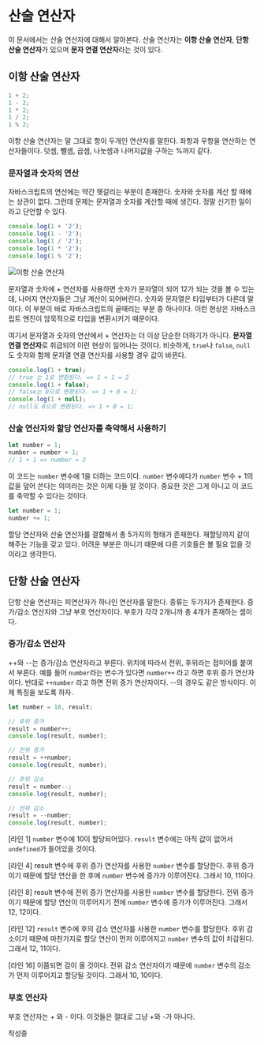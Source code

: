 # 산술 연산자
이 문서에서는 산술 연산자에 대해서 알아본다. 산술 연산자는 **이항 산술 연산자**, **단항 산술 연산자**가 있으며 **문자 연결 연산자**라는 것이 있다.

## 이항 산술 연산자

```js
1 + 2;
1 - 2;
1 * 2;
1 / 2;
1 % 2;
```

이항 산술 연산자는 말 그대로 항이 두개인 연산자를 말한다. 좌항과 우항을 연산하는 연산자들이다. 덧셈, 뺄셈, 곱셈, 나눗셈과 나머지값을 구하는 %까지 같다.

### 문자열과 숫자의 연산
자바스크립트의 연산에는 약간 헷갈리는 부분이 존재한다. 숫자와 숫자를 계산 할 때에는 상관이 없다. 그런데 문제는 문자열과 숫자를 계산할 때에 생긴다. 정말 신기한 일이라고 단언할 수 있다.

```js
console.log(1 + '2');
console.log(1 - '2');
console.log(1 / '2');
console.log(1 * '2');
console.log(1 % '2');
```

![이항 산술 연산자](https://drive.google.com/uc?export=view&id=1V1LjUyZZri5D1D8tlgldJqy3MJLcdmZF)

문자열과 숫자에 + 연산자를 사용하면 숫자가 문자열이 되어 12가 되는 것을 볼 수 있는데, 나머지 연산자들은 그냥 계산이 되어버린다. 숫자와 문자열은 타입부터가 다른데 말이다. 이 부분이 바로 자바스크립트의 골때리는 부분 중 하나이다. 이런 현상은 자바스크립트 엔진이 암묵적으로 타입을 변환시키기 때문이다.

여기서 문자열과 숫자의 연산에서 + 연산자는 더 이상 단순한 더하기가 아니다. **문자열 연결 연산자**로 취급되어 이런 현상이 일어나는 것이다. 비슷하게, `true`나 `false`, `null`도 숫자와 함께 문자열 연결 연산자를 사용할 경우 값이 바뀐다.

```js
console.log(1 + true);
// true 는 1로 변환된다. => 1 + 1 = 2
console.log(1 + false);
// false는 0으로 변환된다. => 1 + 0 = 1;
console.log(1 + null);
// null도 0으로 변환된다. => 1 + 0 = 1;
```

### 산술 연산자와 할당 연산자를 축약해서 사용하기
```js
let number = 1;
number = number + 1;
// 1 + 1 => number = 2
```

이 코드는 `number` 변수에 1을 더하는 코드이다. `number` 변수에다가 `number` 변수 + 1의 값을 덮어 쓴다는 의미라는 것은 이제 다들 알 것이다. 중요한 것은 그게 아니고 이 코드를 축약할 수 있다는 것이다.

```js
let number = 1;
number += 1;
```

할당 연산자와 산술 연산자를 결합해서 총 5가지의 형태가 존재한다. 재할당까지 같이 해주는 기능을 갖고 있다. 어려운 부분은 아니기 때문에 다른 기호들은 볼 필요 없을 것이라고 생각한다.

## 단항 산술 연산자
단항 산술 연산자는 피연산자가 하나인 연산자를 말한다. 종류는 두가지가 존재한다. 증가/감소 연산자와 그냥 부호 연산자이다. 부호가 각각 2개니까 총 4개가 존재하는 셈이다.

### 증가/감소 연산자
++와 --는 증가/감소 연산자라고 부른다. 위치에 따라서 전위, 후위라는 접미어를 붙여서 부른다. 예를 들어 `number`라는 변수가 있다면 `number++` 라고 하면 후위 증가 연산자이다. 반대로 `++number` 라고 하면 전위 증가 연산자이다. --의 경우도 같은 방식이다. 이제 특징을 보도록 하자.

```js
let number = 10, result;

// 후위 증가
result = number++;
console.log(result, number);

// 전위 증가
result = ++number;
console.log(result, number);

// 후위 감소
result = number--;
console.log(result, number);

// 전위 감소
result = --number;
console.log(result, number);
```

[라인 1] `number` 변수에 10이 할당되어있다. `result` 변수에는 아직 값이 없어서 `undefined`가 들어있을 것이다.

[라인 4] result 변수에 후위 증가 연산자를 사용한 `number` 변수를 할당한다. 후위 증가이기 때문에 할당 연산을 한 후에 `number` 변수에 증가가 이루어진다. 그래서 10, 11이다.

[라인 8] result 변수에 전위 증가 연산자를 사용한 `number` 변수를 할당한다. 전위 증가이기 때문에 할당 연산이 이루어지기 전에 `number` 변수에 증가가 이루어진다. 그래서 12, 12이다.

[라인 12] `result` 변수에 후의 감소 연산자를 사용한 `number` 변수를 할당한다. 후위 감소이기 때문에 마찬가지로 할당 연산이 먼저 이루어지고 `number` 변수의 값이 차감된다. 그래서 12, 11이다.

[라인 16] 이쯤되면 감이 올 것이다. 전위 감소 연산자이기 때문에 `number` 변수의 감소가 먼저 이루어지고 할당될 것이다. 그래서 10, 10이다.

### 부호 연산자
부호 연산자는 + 와 - 이다. 이것들은 절대로 그냥 +와 -가 아니다.

작성중